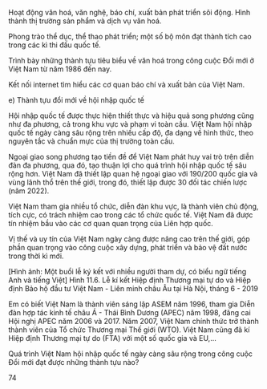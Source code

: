 Hoạt động văn hoá, văn nghệ, báo chí, xuất bản phát triển sôi động. Hình thành thị trường sản phẩm và dịch vụ văn hoá.

Phong trào thể dục, thể thao phát triển; một số bộ môn đạt thành tích cao trong các kì thi đấu quốc tế.

Trình bày những thành tựu tiêu biểu về văn hoá trong công cuộc Đổi mới ở Việt Nam từ năm 1986 đến nay.

Kết nối internet tìm hiểu các cơ quan báo chí và xuất bản của Việt Nam.

e) Thành tựu đổi mới về hội nhập quốc tế

Hội nhập quốc tế được thực hiện thiết thực và hiệu quả song phương cũng như đa phương, cả trong khu vực và phạm vi toàn cầu. Việt Nam hội nhập quốc tế ngày càng sâu rộng trên nhiều cấp độ, đa dạng về hình thức, theo nguyên tắc và chuẩn mực của thị trường toàn cầu.

Ngoại giao song phương tạo tiền đề để Việt Nam phát huy vai trò trên diễn đàn đa phương, qua đó, tạo thuận lợi cho quá trình hội nhập quốc tế sâu rộng hơn. Việt Nam đã thiết lập quan hệ ngoại giao với 190/200 quốc gia và vùng lãnh thổ trên thế giới, trong đó, thiết lập được 30 đối tác chiến lược (năm 2022).

Việt Nam tham gia nhiều tổ chức, diễn đàn khu vực, là thành viên chủ động, tích cực, có trách nhiệm cao trong các tổ chức quốc tế. Việt Nam đã được tín nhiệm bầu vào các cơ quan quan trọng của Liên hợp quốc.

Vị thế và uy tín của Việt Nam ngày càng được nâng cao trên thế giới, góp phần quan trọng vào công cuộc xây dựng, phát triển và bảo vệ đất nước trong thời kì mới.

[Hình ảnh: Một buổi lễ ký kết với nhiều người tham dự, có biểu ngữ tiếng Anh và tiếng Việt]
Hình 11.6. Lễ kí kết Hiệp định Thương mại tự do và Hiệp định Bảo hộ đầu tư Việt Nam - Liên minh châu Âu tại Hà Nội, tháng 6 - 2019

Em có biết
Việt Nam là thành viên sáng lập ASEM năm 1996, tham gia Diễn đàn hợp tác kinh tế châu Á - Thái Bình Dương (APEC) năm 1998, đăng cai Hội nghị APEC năm 2006 và 2017. Năm 2007, Việt Nam chính thức trở thành thành viên của Tổ chức Thương mại Thế giới (WTO). Việt Nam cũng đã kí Hiệp định Thương mại tự do (FTA) với một số quốc gia và EU,...

Quá trình Việt Nam hội nhập quốc tế ngày càng sâu rộng trong công cuộc Đổi mới đạt được những thành tựu nào?

74